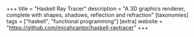 +++
title = "Haskell Ray Tracer"
description = "A 3D graphics renderer, complete with shapes, shadows, reflection and refraction"
[taxonomies]
tags = ["haskell", "functional programming"]
[extra]
website = "https://github.com/micahcantor/haskell-raytracer"
+++